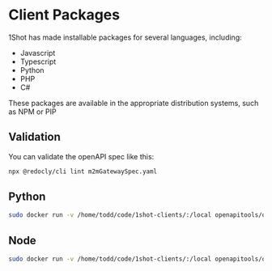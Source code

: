 # Client Packages
1Shot has made installable packages for several languages, including:
  - Javascript
  - Typescript
  - Python
  - PHP
  - C#

These packages are available in the appropriate distribution systems, such as NPM or PIP

## Validation

You can validate the openAPI spec like this:

```bash
npx @redocly/cli lint m2mGatewaySpec.yaml
```

## Python

```sh
sudo docker run -v /home/todd/code/1shot-clients/:/local openapitools/openapi-generator-cli generate -i /local/m2mGatewaySpec.yaml -g python -o /local/clients/python
```

## Node


```sh
sudo docker run -v /home/todd/code/1shot-clients/:/local openapitools/openapi-generator-cli generate -i /local/m2mGatewaySpec.yaml -g nodejs-typescript -o /local/clients/node
```
